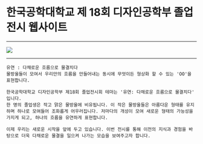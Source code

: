 # 한국공학대학교 제 18회 디자인공학부 졸업전시 웹사이트
___
<a href = "http://2023.tudesign.org/"><img src = "http://2023.tudesign.org/static/media/video00000018.5970009d2cddc8748c27.png"/></a>

___
```
유연 : 다채로운 흐름으로 물결치다
물방울들이 모여서 우리만의 흐름을 만들어내는 동시에 무엇이든 형상화 할 수 있는 'OO'을 표현합니다.

한국공학대학교 디자인공학부 제18회 졸업전시회 테마는 '유연: 다채로운 흐름으로 물결치다' 입니다.
한 명의 졸업생은 작고 맑은 물방울에 비유됩니다. 이 작은 물방울들은 아름다운 형태를 유지하며 하나로 모여들어 조화롭게 어우러집니다. 저마다의 개성이 모여 새로운 형태의 가능성을 가지게 되고, 하나의 흐름을 유연하게 표현합니다.

이제 우리는 새로운 시작을 앞에 두고 있습니다. 이번 전시를 통해 이전의 지식과 경험을 바탕으로 더욱 다채로운 물결을 일으켜 나가는 모습을 보여주고자 합니다.

```
